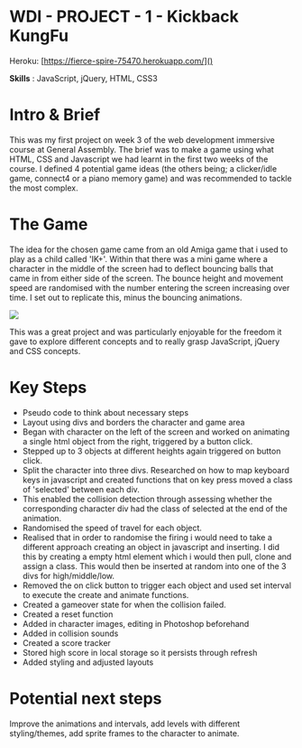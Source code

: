# WDI - PROJECT - 1 - Kickback KungFu
Heroku: [https://fierce-spire-75470.herokuapp.com/]() 

**Skills** : JavaScript, jQuery, HTML, CSS3

# Intro & Brief
This was my first project on week 3 of the web development immersive course at General Assembly. The brief was to make a game using what HTML, CSS and Javascript we had learnt in the first two weeks of the course. I defined 4 potential game ideas (the others being; a clicker/idle game, connect4 or a piano memory game) and was recommended to tackle the most complex.

# The Game

The idea for the chosen game came from an old Amiga game that i used to play as a child called 'IK+'. Within that there was a mini game where a character in the middle of the screen had to deflect bouncing balls that came in from either side of the screen. The bounce height and movement speed are randomised with the number entering the screen increasing over time. I set out to replicate this, minus the bouncing animations.

![](https://i.imgur.com/WvNc3co.jpg)

This was a great project and was particularly enjoyable for the freedom it gave to explore different concepts and to really grasp JavaScript, jQuery and CSS concepts.


# Key Steps
* Pseudo code to think about necessary steps
* Layout using divs and borders the character and game area
* Began with character on the left of the screen and worked on animating a single html object from the right, triggered by a button click.
* Stepped up to 3 objects at different heights again triggered on button click.
* Split the character into three divs. Researched on how to map keyboard keys in javascript and created functions that on key press moved a class of 'selected' between each div.
* This enabled the collision detection through assessing whether the corresponding character div had the class of selected at the end of the animation.
* Randomised the speed of travel for each object.
* Realised that in order to randomise the firing i would need to take a different approach creating an object in javascript and inserting. I did this by creating a empty html element which i would then pull, clone and assign a class. This would then be inserted at random into one of the 3 divs for high/middle/low.
* Removed the on click button to trigger each object and used set interval to execute the create and animate functions. 
* Created a gameover state for when the collision failed. 
* Created a reset function
* Added in character images, editing in Photoshop beforehand
* Added in collision sounds
* Created a score tracker
* Stored high score in local storage so it persists through refresh
* Added styling and adjusted layouts



# Potential next steps
Improve the animations and intervals, add levels with different styling/themes, add sprite frames to the character to animate. 


